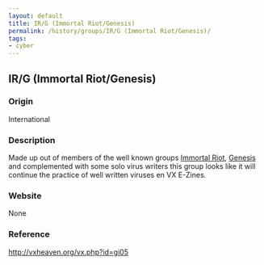 ```yaml
---
layout: default
title: IR/G (Immortal Riot/Genesis)
permalink: /history/groups/IR/G (Immortal Riot/Genesis)/
tags:
- cyber
---
```


## IR/G (Immortal Riot/Genesis)

### Origin
International

### Description
Made up out of members of the well known groups [Immortal Riot](http://vxheaven.org/vx.php?id=gi02), [Genesis](http://vxheaven.org/vx.php?id=gg00) and complemented with some solo virus writers this group looks like it will continue the practice of well written viruses en VX E-Zines.

### Website
None

### Reference
http://vxheaven.org/vx.php?id=gi05
